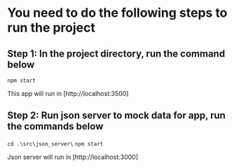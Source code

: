 # You need to do the following steps to run the project

## Step 1: In the project directory, run the command below
`npm start`

This app will run in [http://localhost:3500]


## Step 2: Run json server to mock data for app, run the commands below
`cd .\src\json_server\`
`npm start`

Json server will run in [http://localhost:3000]
